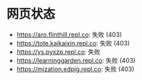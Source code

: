 # 网页状态
- https://aro.flinthill.repl.co: 失败 (403)
- https://tote.kaikaixin.repl.co: 失败 (403)
- https://ys.pyxzp.repl.co: 失败
- https://learninggarden.repl.co: 失败 (403)
- https://mization.edpjg.repl.co: 失败 (403)

